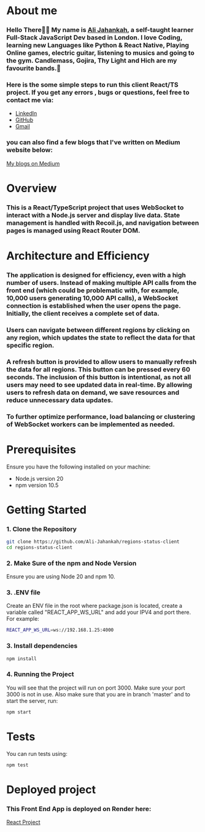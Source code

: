 # About me

### Hello There👋🏻 My name is [Ali Jahankah](https://linktr.ee/uaral), a self-taught learner Full-Stack JavaScript Dev based in London. I love Coding, learning new Languages like Python & React Native, Playing Online games, electric guitar, listening to musics and going to the gym. Candlemass, Gojira, Thy Light and Hich are my favourite bands.🤘

### Here is the some simple steps to run this client React/TS project. If you get any errors , bugs or questions, feel free to contact me via:

- [LinkedIn](https://www.linkedin.com/in/uaral/)
- [GitHub](https://github.com/Ali-Jahankah)
- [Gmail](mailto:alijahankhah8@gamil.com)

### you can also find a few blogs that I've written on Medium website below:

[My blogs on Medium](https://medium.com/@ali-jahankah)

# Overview

### This is a React/TypeScript project that uses WebSocket to interact with a Node.js server and display live data. State management is handled with Recoil.js, and navigation between pages is managed using React Router DOM.

# Architecture and Efficiency

### The application is designed for efficiency, even with a high number of users. Instead of making multiple API calls from the front end (which could be problematic with, for example, 10,000 users generating 10,000 API calls), a WebSocket connection is established when the user opens the page. Initially, the client receives a complete set of data.

### Users can navigate between different regions by clicking on any region, which updates the state to reflect the data for that specific region.

### A refresh button is provided to allow users to manually refresh the data for all regions. This button can be pressed every 60 seconds. The inclusion of this button is intentional, as not all users may need to see updated data in real-time. By allowing users to refresh data on demand, we save resources and reduce unnecessary data updates.

### To further optimize performance, load balancing or clustering of WebSocket workers can be implemented as needed.

# Prerequisites

Ensure you have the following installed on your machine:

- Node.js version 20
- npm version 10.5

# Getting Started

### 1. Clone the Repository

```bash
git clone https://github.com/Ali-Jahankah/regions-status-client
cd regions-status-client
```

### 2. Make Sure of the npm and Node Version

Ensure you are using Node 20 and npm 10.

### 3. .ENV file

Create an ENV file in the root where package.json is located, create a variable called "REACT_APP_WS_URL" and add your IPV4 and port there. For example:

```bash
REACT_APP_WS_URL=ws://192.168.1.25:4000
```

### 3. Install dependencies

```bash
npm install
```

### 4. Running the Project

You will see that the project will run on port 3000. Make sure your port 3000 is not in use. Also make sure that you are in branch 'master' and to start the server, run:

```bash
npm start
```

# Tests

You can run tests using:

```bash
npm test
```

# Deployed project

### This Front End App is deployed on Render here:

[React Project](https://regions-status-client.onrender.com/)
